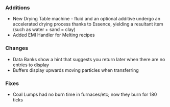 ### Additions
- New Drying Table machine - fluid and an optional additive undergo an accelerated drying process thanks to Essence, yielding a resultant item (such as water + sand = clay)
- Added EMI Handler for Melting recipes

### Changes
- Data Banks show a hint that suggests you return later when there are no entries to display
- Buffers display upwards moving particles when transferring

### Fixes
- Coal Lumps had no burn time in furnaces/etc; now they burn for 180 ticks